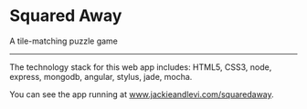 Squared Away
=======

A tile-matching puzzle game

-------

The technology stack for this web app includes: HTML5, CSS3, node, express, mongodb, angular, stylus, jade, mocha.

You can see the app running at www.jackieandlevi.com/squaredaway.


